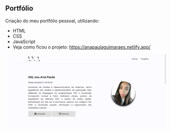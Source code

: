 ## Portfólio


Criação do meu portfólio pessoal, utilizando:


* HTML
* CSS
* JavaScript
* Veja como ficou o projeto: https://anapaulaguimaraes.netlify.app/


![Portifolio](https://github.com/anapaulaguimaraes/portifolio/blob/main/img/site.png?raw=true)

